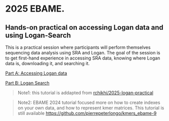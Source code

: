 # 2025 EBAME. 
## Hands-on practical on accessing Logan data and using Logan-Search

This is a practical session where participants will perform themselves sequencing data analysis using SRA and Logan. The goal of the session is to get first-hand experience in accessing SRA data, knowing where Logan data is, downloading it, and searching it. 

[Part A: Accessing Logan data ](https://github.com/pierrepeterlongo/2025-logan-ebame/blob/main/PartA.md)

[Part B: Logan Search](https://github.com/pierrepeterlongo/2025-logan-ebame/blob/main/PartB.md)

> Note1: this tutorial is addapted from [rchikhi/2025-logan-practical](https://github.com/rchikhi/2025-logan-practical)

> Note2: EBAME 2024 tutorial focused more on how to create indexes on your own data, and how to represent kmer matrices. This tutorial is still available https://github.com/pierrepeterlongo/kmers_ebame-9
